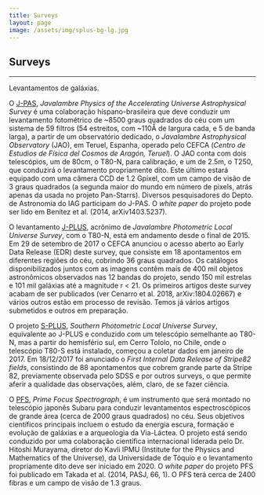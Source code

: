 ```yaml
---
title: Surveys
layout: page
image: /assets/img/splus-bg-lg.jpg
---
```


## Surveys
---

Levantamentos de galáxias.

O [J-PAS][j-pas], *Javalambre Physics of the Accelerating  Universe Astrophysical Survey* é uma colaboração híspano-brasileira que deve conduzir um levantamento fotométrico de ~8500 graus quadrados do céu com um sistema de 59 filtros (54 estreitos, com ~110Å  de largura cada, e 5 de banda larga), a partir de um observatório dedicado, o *Javalambre  Astrophysical Observatory* (JAO), em Teruel, Espanha, operado pelo CEFCA (*Centro de Estudios de Física del Cosmos de Aragón, Teruel*). O JAO conta com dois telescópios, um de 80cm, o T80-N, para calibração, e um de 2.5m, o T250, que conduzirá o levantamento propriamente dito. Este último estará equipado com uma câmera CCD de 1.2 Gpixel, com um campo de visão de 3 graus quadrados (a segunda maior do mundo em número de pixels, atrás apenas da usada no projeto Pan-Starrs). Diversos pesquisadores do Depto. de Astronomia do IAG participam do J-PAS. O *white paper* do projeto pode ser lido em Benítez et al. (2014, arXiv1403.5237).

O levantamento  [J-PLUS][j-plus], acrônimo de *Javalambre Photometric Local Universe Survey*, com o T80-N, está em andamento desde o final de 2015. Em 29 de setembro de 2017 o CEFCA anunciou o acesso aberto  ao Early Data Release (EDR) deste survey, que consiste em 18 apontamentos em diferentes regiões do céu, cobrindo 36 graus quadrados. Os catálogos disponibilizados juntos com as imagens contêm mais de 400 mil objetos astronômicos observados nas 12 bandas do projeto, sendo 150 mil estrelas e 101 mil galáxias até a magnitude  r < 21.
Os primeiros artigos deste survey acabam de ser publicados (ver Cenarro et al. 2018, arXiv:1804.02667) e vários outros estão em processo de revisão. Temos já vários artigos submetidos e outros em preparação.

O projeto [S-PLUS][s-plus], *Southern Photometric Local Universe Survey*, equivalente  ao J-PLUS e conduzido com um telescópio semelhante ao T80-N, mas a partir do hemisfério sul, em Cerro Tololo, no Chile, onde o telescópio T80-S está instalado, começou a coletar dados em janeiro de 2017. Em 18/12/2017 foi anunciado o *First Internal Data Release of Stripe82 fields*, consistindo de 88 apontamentos que cobrem grande parte da Stripe 82, previamente observada pelo SDSS e por outros surveys, o que permite aferir a qualidade das observações, além, claro, de se fazer ciência. 

O [PFS][pfs], *Prime Focus Spectrograph*, é um instrumento que será montado no telescópio japonês Subaru para conduzir levantamentos espectroscópicos de grande área (cerca de 2000 graus quadrados) no céu. Seus objetivos científicos principais incluem o estudo da energia escura, formação e evolução de galáxias e a arqueologia da Via-Láctea. O projeto está sendo conduzido por uma colaboração científica internacional liderada pelo Dr. Hitoshi Murayama,  diretor do Kavli IPMU (Institute for the Physics and Mathematics of the Universe), da Universidade de Tóquio e o levantamento propriamente dito deve ser iniciado em 2020. O *white paper* do projeto PFS foi publicado em Takada et al. (2014, PASJ, 66, 1). O PFS terá cerca de 2400 fibras e um campo de visão de 1.3 graus.

[j-pas]: http://j-pas.org
[j-plus]: http://j-plus.es
[s-plus]: http://www.splus.iag.usp.br/
[pfs]:  http://sumire.ipmu.jp/pfs/intro.html